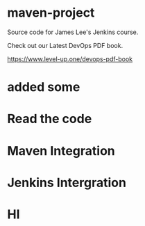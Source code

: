 # maven-project
Source code for James Lee's Jenkins course.

Check out our Latest DevOps PDF book.

https://www.level-up.one/devops-pdf-book
# added some
# Read the code
# Maven Integration
# Jenkins Intergration
# HI
